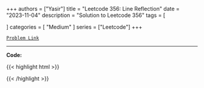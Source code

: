 
+++
authors = ["Yasir"]
title = "Leetcode 356: Line Reflection"
date = "2023-11-04"
description = "Solution to Leetcode 356"
tags = [
    
]
categories = [
    "Medium"
]
series = ["Leetcode"]
+++



[`Problem Link`](https://leetcode.com/problems/line-reflection/description/)

---

**Code:**

{{< highlight html >}}

{{< /highlight >}}

